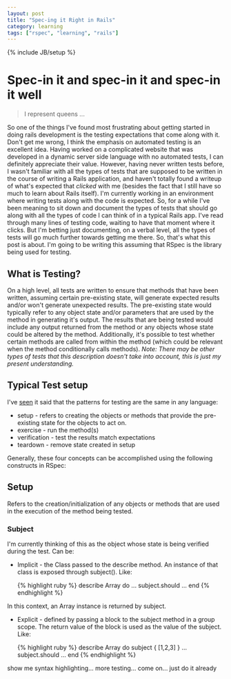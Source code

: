 ```yaml
---
layout: post
title: "Spec-ing it Right in Rails"
category: learning
tags: ["rspec", "learning", "rails"]
---
```

{% include JB/setup %}

Spec-in it and spec-in it and spec-in it well
=============================================

> I represent queens ...

So one of the things I've found most frustrating about getting started in doing rails development is the testing
expectations that come along with it. Don't get me wrong, I think the emphasis on automated testing is an excellent idea.
Having worked on a complicated website that was developed in a dynamic server side language with no automated tests, I can
definitely appreciate their value. However, having never written tests before, I wasn't familiar with all the types of tests that are supposed to be written in the course of writing a Rails application, and haven't totally found a writeup
of what's expected that _clicked_ with me (besides the fact that I still have so much to learn about Rails itself). I'm currently working in an environment where writing tests along with the code is expected. So, for a while I've been meaning to sit down and document the types of tests that should go along with all the types of code I can think of in a typical Rails app. I've read through many lines of testing code, waiting to have that moment where it clicks. But I'm betting just documenting, on a verbal level, all the types of tests will go much further towards getting me there. So, that's what this post is about. I'm going to be writing this assuming that RSpec is the library being used for testing.

What is Testing?
----------------

On a high level, all tests are written to ensure that methods that have been written, assuming certain pre-existing state, will generate expected results and/or won't generate unexpected results. The pre-existing state would typically refer to any object state and/or parameters that are used by the method in generating it's output. The results that are being tested would include any output returned from the method or any objects whose state could be altered by the method. Additionally, it's possible to test whether certain methods are called from within the method (which could be relevant when the method conditionally calls methods). _Note: There may be other types of tests that this description doesn't take into account, this is just my present understanding._

Typical Test setup
------------------

I've [seen](http://speakerdeck.com/u/qrush/p/test-driven-development) it said that the patterns for testing are the same in any language:

* setup - refers to creating the objects or methods that provide the pre-existing state for the objects to act on.
* exercise - run the method(s)
* verification - test the results match expectations
* teardown - remove state created in setup

Generally, these four concepts can be accomplished using the following constructs in RSpec:

## Setup

Refers to the creation/initialization of any objects or methods that are used in the execution of the method being tested. 

### Subject

I'm currently thinking of this as the object whose state is being verified during the test. Can be:

* Implicit - the Class passed to the describe method. An instance of that class is exposed through subject(). Like:

    {% highlight ruby %}
    describe Array do
        ...
        subject.should ...
    end
    {% endhighlight %}

In this context, an Array instance is returned by subject.

* Explicit - defined by passing a block to the subject method in a group scope. The return value of the block is used as the value of the subject. Like:

    {% highlight ruby %}
    describe Array do
        subject { [1,2,3] }
        ...
        subject.should ...
    end
    {% endhighlight %}

show me syntax highlighting... more testing... come on... just do it already